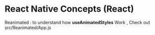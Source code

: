 # React Native Concepts (React)

Reanimated : to understand how **useAnimatedStyles** Work , Check out src/Reanimated/App.js
